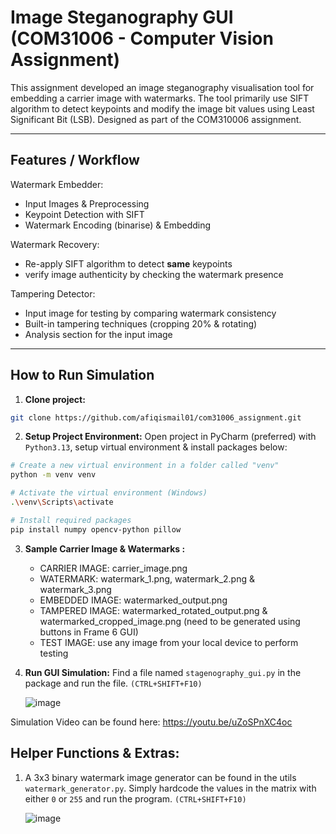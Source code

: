 # Image Steganography GUI (COM31006 - Computer Vision Assignment)

This assignment developed an image steganography visualisation tool for embedding a carrier image with watermarks. The tool primarily use SIFT algorithm to detect keypoints and modify the image bit values using Least Significant Bit (LSB). 
Designed as part of the COM310006 assignment.

---

## Features / Workflow

Watermark Embedder:
- Input Images & Preprocessing
- Keypoint Detection with SIFT
- Watermark Encoding (binarise) & Embedding

Watermark Recovery:
- Re-apply SIFT algorithm to detect **same** keypoints
- verify image authenticity by checking the watermark presence
  
Tampering Detector:
- Input image for testing by comparing watermark consistency
- Built-in tampering techniques (cropping 20% & rotating)
- Analysis section for the input image
---

## How to Run Simulation

1. **Clone project:**

```bash
git clone https://github.com/afiqismail01/com31006_assignment.git
```
2. **Setup Project Environment:**
Open project in PyCharm (preferred) with `Python3.13`, setup virtual environment & install packages below:

  ```bash
  # Create a new virtual environment in a folder called "venv"
  python -m venv venv
  
  # Activate the virtual environment (Windows)
  .\venv\Scripts\activate
  
  # Install required packages
  pip install numpy opencv-python pillow
  ```

3. **Sample Carrier Image & Watermarks :**
    - CARRIER IMAGE: carrier_image.png
    - WATERMARK: watermark_1.png, watermark_2.png & watermark_3.png
    - EMBEDDED IMAGE: watermarked_output.png
    - TAMPERED IMAGE: watermarked_rotated_output.png & watermarked_cropped_image.png (need to be generated using buttons in Frame 6 GUI)
    - TEST IMAGE: use any image from your local device to perform testing
4. **Run GUI Simulation:**
Find a file named `stagenography_gui.py` in the package and run the file. `(CTRL+SHIFT+F10)`

    ![image](https://github.com/user-attachments/assets/19c6388c-43fe-48e2-9a8a-a286944af6df)

Simulation Video can be found here: https://youtu.be/uZoSPnXC4oc

## Helper Functions & Extras:

1. A 3x3 binary watermark image generator can be found in the utils  `watermark_generator.py`. Simply hardcode the values in the matrix with either `0` or `255`  and run the program. `(CTRL+SHIFT+F10)`
    
    ![image](https://github.com/user-attachments/assets/6bea3ac4-b11a-4553-a944-b3302aae350c)


